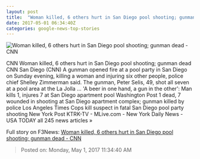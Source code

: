 ```yaml
---
layout: post
title:  "Woman killed, 6 others hurt in San Diego pool shooting; gunman dead - CNN"
date: 2017-05-01 06:34:40Z
categories: google-news-top-stories
---
```


![Woman killed, 6 others hurt in San Diego pool shooting; gunman dead - CNN](http://i2.cdn.cnn.com/cnnnext/dam/assets/170430233135-san-diego-shooting-pool-sot-00000921-super-tease.jpg)

CNN Woman killed, 6 others hurt in San Diego pool shooting; gunman dead CNN San Diego (CNN) A gunman opened fire at a pool party in San Diego on Sunday evening, killing a woman and injuring six other people, police chief Shelley Zimmerman said. The gunman, Peter Selis, 49, shot all seven at a pool area at the La Jolla ... 'A beer in one hand, a gun in the other': Man kills 1, injures 7 at San Diego apartment pool Washington Post 1 dead, 7 wounded in shooting at San Diego apartment complex; gunman killed by police Los Angeles Times Cops kill suspect in fatal San Diego pool party shooting New York Post KTRK-TV - MLive.com - New York Daily News - USA TODAY all 245 news articles »


Full story on F3News: [Woman killed, 6 others hurt in San Diego pool shooting; gunman dead - CNN](http://www.f3nws.com/n/YmPSkD)

> Posted on: Monday, May 1, 2017 11:34:40 AM

